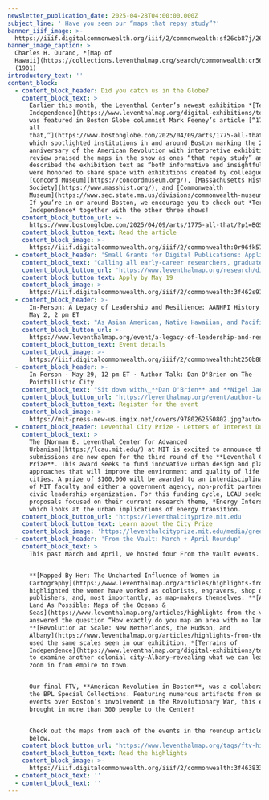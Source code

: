 ```yaml
---
newsletter_publication_date: 2025-04-28T04:00:00.000Z
subject_line: ' Have you seen our “maps that repay study”?'
banner_iiif_image: >-
  https://iiif.digitalcommonwealth.org/iiif/2/commonwealth:sf26cb87j/265,1832,2341,1240/,1200/0/default.jpg
banner_image_caption: >
  Charles H. Ourand, *[Map of
  Hawaii](https://collections.leventhalmap.org/search/commonwealth:cr56r708p)*
  (1901)
introductory_text: ''
content_block:
  - content_block_header: Did you catch us in the Globe?
    content_block_text: >
      Earlier this month, the Leventhal Center’s newest exhibition *[Terrains of
      Independence](https://www.leventhalmap.org/digital-exhibitions/terrains-of-independence/)*
      was featured in Boston Globe columnist Mark Feeney’s article [“1775 and
      all
      that,”](https://www.bostonglobe.com/2025/04/09/arts/1775-all-that/?p1=BGSearch_Overlay_Results)
      which spotlighted institutions in and around Boston marking the 250th
      anniversary of the American Revolution with interpretive exhibitions. His
      review praised the maps in the show as ones “that repay study” and
      described the exhibition text as “both informative and insightful.” We
      were honored to share space with exhibitions created by colleagues at the
      [Concord Museum](https://concordmuseum.org/), [Massachusetts Historical
      Society](https://www.masshist.org/), and [Commonwealth
      Museum](https://www.sec.state.ma.us/divisions/commonwealth-museum/commonwealth-museum.htm).
      If you’re in or around Boston, we encourage you to check out *Terrains of
      Independence* together with the other three shows!
    content_block_button_url: >-
      https://www.bostonglobe.com/2025/04/09/arts/1775-all-that/?p1=BGSearch_Overlay_Results
    content_block_button_text: Read the article
    content_block_image: >-
      https://iiif.digitalcommonwealth.org/iiif/2/commonwealth:0r96fk575/207,166,5114,4453/1200,/0/default.jpg
  - content_block_header: 'Small Grants for Digital Publications: Applications Due May 19'
    content_block_text: "Calling all early-career researchers, graduate students, and scholars! The deadline for our\_**Small Grants Fund for Early Career Digital Publications**\_is **May 19** for grant awards in the 2025–2026 academic year. The Small Grants program supports early career scholars through the process of producing a publication for general audiences in a digital format. The program is designed to catalyze creative projects which utilize a digital medium to present scholarly work through engaging, accessible, and experimental communicative modalities. Read about a past cohort of Small Grant awardees [here](https://www.leventhalmap.org/articles/small-grants-2024/).\n"
    content_block_button_url: 'https://www.leventhalmap.org/research/digital-publication-small-grants/'
    content_block_button_text: Apply by May 19
    content_block_image: >-
      https://iiif.digitalcommonwealth.org/iiif/2/commonwealth:3f462s91s/5482,2136,3520,4750/1200,/0/default.jpg
  - content_block_header: >-
      In-Person: A Legacy of Leadership and Resilience: AANHPI History Month ·
      May 2, 2 pm ET
    content_block_text: "As Asian American, Native Hawaiian, and Pacific Islander (AANHPI) Heritage Month begins, this\_From The Vault\_will examine the ways maps can support and inform Asian, Native Hawaiian, and Pacific Islander history across the globe and examine what it means for a map to be truly representative of any particular place and its people.\n\nThis free showing will be hosted **Friday, May 2** in the Leventhal Map & Education Center with a staff member available to answer questions. Drop in any time between 2:00 pm - 4:00 pm. No reservation is required!\n"
    content_block_button_url: >-
      https://www.leventhalmap.org/event/a-legacy-of-leadership-and-resilience-aanhpi-history-month-from-the-vault-collections-showing/
    content_block_button_text: Event details
    content_block_image: >-
      https://iiif.digitalcommonwealth.org/iiif/2/commonwealth:ht250b888/2886,243,4150,7154/,1600/0/default.jpg
  - content_block_header: >-
      In Person · May 29, 12 pm ET · Author Talk: Dan O'Brien on The
      Pointillistic City
    content_block_text: "Sit down with\_**Dan O'Brien** and **Nigel Jacob** for a conversation on O'Brien’s newly-released book,\_*[The Pointillistic City](https://mitpress.mit.edu/9780262550802/the-pointillistic-city/)*. This talk is\_free, open to the public, and will be held in person at the\_Central Library in Copley Square. **Lunch will be served and registration is required to attend.**\n\nDr.\_Dan\_O’Brien\_is Professor of Public Policy and Urban Affairs and Criminology\_and Criminal Justice at Northeastern University and Director of the Boston Area Research Initiative (BARI). His research focuses on equity in urban neighborhoods, including crime, environmental justice, and more. His three books,\_including The Pointillistic City, demonstrate the value of integrating data-driven science with community-oriented policy and practice.\n"
    content_block_button_url: 'https://leventhalmap.org/event/author-talk-dan-obrien-pointillistic-city/'
    content_block_button_text: Register for the event
    content_block_image: >-
      https://mit-press-new-us.imgix.net/covers/9780262550802.jpg?auto=format&w=298
  - content_block_header: Leventhal City Prize · Letters of Interest Due May 23
    content_block_text: >
      The [Norman B. Leventhal Center for Advanced
      Urbanism](https://lcau.mit.edu/) at MIT is excited to announce that
      submissions are now open for the third round of the **Leventhal City
      Prize**. This award seeks to fund innovative urban design and planning
      approaches that will improve the environment and quality of life in
      cities. A prize of $100,000 will be awarded to an interdisciplinary team
      of MIT faculty and either a government agency, non-profit partner, or
      civic leadership organization. For this funding cycle, LCAU seeks
      proposals focused on their current research theme, *Energy Intersections*,
      which looks at the urban implications of energy transition.
    content_block_button_url: 'https://leventhalcityprize.mit.edu'
    content_block_button_text: Learn about the City Prize
    content_block_image: 'https://leventhalcityprize.mit.edu/media/greenway.jpg'
  - content_block_header: 'From the Vault: March + April Roundup'
    content_block_text: >
      This past March and April, we hosted four From the Vault events.


      **[Mapped By Her: The Uncharted Influence of Women in
      Cartography](https://www.leventhalmap.org/articles/highlights-from-the-vault-mapped-by-her/)**
      highlighted the women have worked as colorists, engravers, shop owners,
      publishers, and, most importantly, as map-makers themselves. **[As Little
      Land As Possible: Maps of the Oceans &
      Seas](https://www.leventhalmap.org/articles/highlights-from-the-vault-as-little-land-as-possible-maps-of-the-oceans-seas/)**
      answered the question “How exactly do you map an area with no land?”
      **[Revolution at Scale: New Netherlands, the Hudson, and
      Albany](https://www.leventhalmap.org/articles/highlights-from-the-vault-revolution-at-scale-new-netherlands-the-hudson-and-albany/)**
      used the same scales seen in our exhibition, *[Terrains of
      Independence](https://www.leventhalmap.org/digital-exhibitions/terrains-of-independence/)*,
      to examine another colonial city—Albany—revealing what we can learn as we
      zoom in from empire to town.


      Our final FTV, **American Revolution in Boston**, was a collaboration with
      the BPL Special Collections. Featuring numerous artifacts from several
      events over Boston’s involvement in the Revolutionary War, this event
      brought in more than 300 people to the Center!


      Check out the maps from each of the events in the roundup articles linked
      below.
    content_block_button_url: 'https://www.leventhalmap.org/tags/ftv-highlights/'
    content_block_button_text: Read the highlights
    content_block_image: >-
      https://iiif.digitalcommonwealth.org/iiif/2/commonwealth:3f463833z/2838,675,4583,7783/,1600/0/default.jpg
  - content_block_text: ''
  - content_block_text: ''
---
```


